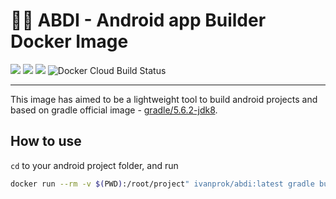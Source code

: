 # 👷🏾 ABDI - Android app Builder Docker Image
![](https://img.shields.io/badge/Android%20SDK-29-green) ![](https://img.shields.io/badge/Android%20build--tools-29.0.0-green) ![](https://img.shields.io/badge/Gradle%20version-5.6.2-green) ![Docker Cloud Build Status](https://img.shields.io/docker/cloud/build/ivanprok/abdi)

--------

This image has aimed to be a lightweight tool to build android projects and based on gradle official image - [gradle/5.6.2-jdk8](https://hub.docker.com/_/gradle?tab=description).

## How to use
`cd` to your android project folder, and run
```bash
docker run --rm -v $(PWD):/root/project" ivanprok/abdi:latest gradle build
```